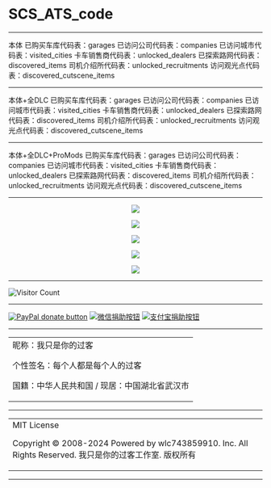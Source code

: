 # SCS_ATS_code

---

本体
已购买车库代码表：garages
已访问公司代码表：companies
已访问城市代码表：visited_cities
卡车销售商代码表：unlocked_dealers
已探索路网代码表：discovered_items
司机介绍所代码表：unlocked_recruitments
访问观光点代码表：discovered_cutscene_items

---

本体+全DLC
已购买车库代码表：garages
已访问公司代码表：companies
已访问城市代码表：visited_cities
卡车销售商代码表：unlocked_dealers
已探索路网代码表：discovered_items
司机介绍所代码表：unlocked_recruitments
访问观光点代码表：discovered_cutscene_items

---

本体+全DLC+ProMods
已购买车库代码表：garages
已访问公司代码表：companies
已访问城市代码表：visited_cities
卡车销售商代码表：unlocked_dealers
已探索路网代码表：discovered_items
司机介绍所代码表：unlocked_recruitments
访问观光点代码表：discovered_cutscene_items

---

<p align="center">
  <img src="https://raw.github.ink/wlc743859910/SCS_ATS_code/master/img/1.webp">
</p>

<p align="center">
  <img src="https://raw.github.ink/wlc743859910/SCS_ATS_code/master/img/2.webp">
</p>

<p align="center">
  <img src="https://raw.github.ink/wlc743859910/SCS_ATS_code/master/img/3.webp">
</p>

<p align="center">
  <img src="https://raw.github.ink/wlc743859910/SCS_ATS_code/master/img/4.webp">
</p>

<p align="center">
  <img src="https://raw.github.ink/wlc743859910/SCS_ATS_code/master/img/5.webp">
</p>

---

![Visitor Count](https://profile-counter.glitch.me/{SCS_ATS_code}/count.svg)

---

[![PayPal donate button](https://img.shields.io/badge/PayPal-donate-green.svg)](https://paypal.me/)  [![微信捐助按钮](https://img.shields.io/badge/%E5%BE%AE%E4%BF%A1-%E5%90%91TA%E6%8D%90%E5%8A%A9-green.svg)](图片链接) [![支付宝捐助按钮](https://img.shields.io/badge/%E6%94%AF%E4%BB%98%E5%AE%9D-%E5%90%91TA%E6%8D%90%E5%8A%A9-green.svg)](图片链接)

---

<table>
    <tr>
        <td >
昵称：我只是你的过客

个性签名：每个人都是每个人的过客

国籍：中华人民共和国 / 现居：中国湖北省武汉市
        </center>
        </td>
    </tr>
</table>

---

<table>
    <tr>
        <td >
MIT License

Copyright © 2008-2024 Powered by wlc743859910. Inc. All Rights Reserved. 我只是你的过客工作室. 版权所有
        </center>
        </td>
    </tr>
</table>

---
